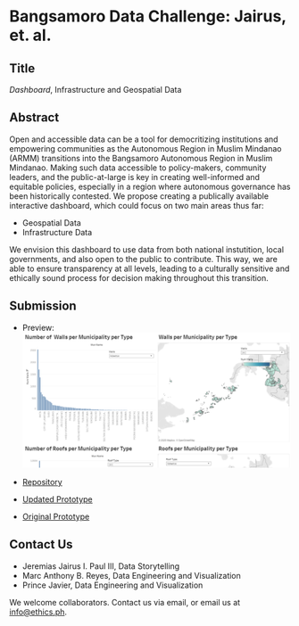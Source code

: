 # Bangsamoro Data Challenge: Jairus, et. al. 

## Title

*Dashboard*, Infrastructure and Geospatial Data

## Abstract

Open and accessible data can be a tool for democritizing institutions and empowering communities as the Autonomous Region in Muslim Mindanao (ARMM) transitions into the Bangsamoro Autonomous Region in Muslim Mindanao. Making such data accessible to policy-makers, community leaders, and the public-at-large is key in creating well-informed and equitable policies, especially in a region where autonomous governance has been historically contested. We propose creating a publically available interactive dashboard, which could focus on two main areas thus far:

* Geospatial Data
* Infrastructure Data

We envision this dashboard to use data from both national instutition, local governments, and also open to the public to contribute. This way, we are able to ensure transparency at all levels, leading to a culturally sensitive and ethically sound process for decision making throughout this transition.

## Submission
* Preview:
![alt text](https://github.com/ethicsph/bangsamoro-data-challenge/blob/master/jairus-et-al/preview.png "Infrastructure")

* [Repository](https://github.com/ethicsph/bangsamoro-data-challenge/tree/master/jairus-et-al/repository)
* [Updated Prototype](https://bangsamoro.marcreyes.ph/)
* [Original Prototype](https://public.tableau.com/profile/marcreyesph#!/vizhome/Bangsamoro_Data_Updated/Welcome)

## Contact Us

* Jeremias Jairus I. Paul III, Data Storytelling
* Marc Anthony B. Reyes, Data Engineering and Visualization
* Prince Javier, Data Engineering and Visualization

We welcome collaborators. Contact us via email, or email us at info@ethics.ph.
